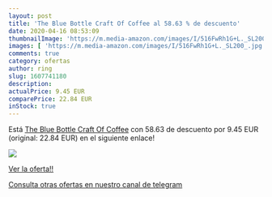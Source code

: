 ```yaml
---
layout: post
title: 'The Blue Bottle Craft Of Coffee al 58.63 % de descuento'
date: 2020-04-16 08:53:09
thumbnailImage: 'https://m.media-amazon.com/images/I/516FwRh1G+L._SL200_.jpg'
images: [ 'https://m.media-amazon.com/images/I/516FwRh1G+L._SL200_.jpg' ]
comments: true
category: ofertas
author: ring
slug: 1607741180
description:
actualPrice: 9.45 EUR
comparePrice: 22.84 EUR
inStock: true
---
```


Está [The Blue Bottle Craft Of Coffee](https://www.amazon.es/dp/1607741180/?tag=redken-21) con 58.63 de descuento por 9.45 EUR (original: 22.84 EUR) en el siguiente enlace!

[![](https://m.media-amazon.com/images/I/516FwRh1G+L._SL200_.jpg)](https://www.amazon.es/dp/1607741180/?tag=redken-21)

[Ver la oferta!!](https://www.amazon.es/dp/1607741180/?tag=redken-21)

[Consulta otras ofertas en nuestro canal de telegram](https://t.me/s/ofertas25)

